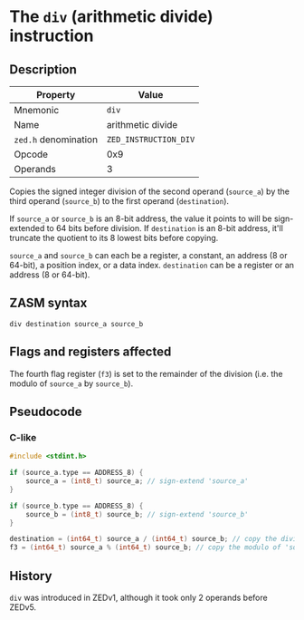 # The `div` (arithmetic divide) instruction

## Description

| Property             | Value                 |
|----------------------|-----------------------|
| Mnemonic             | `div`                 |
| Name                 | arithmetic divide     |
| `zed.h` denomination | `ZED_INSTRUCTION_DIV` |
| Opcode               | 0x9                   |
| Operands             | 3                     |

Copies the signed integer division of the second operand (`source_a`) by the third operand (`source_b`) to the first operand (`destination`).

If `source_a` or `source_b` is an 8-bit address, the value it points to will be sign-extended to 64 bits before division.
If `destination` is an 8-bit address, it'll truncate the quotient to its 8 lowest bits before copying.

`source_a` and `source_b` can each be a register, a constant, an address (8 or 64-bit), a position index, or a data index.
`destination` can be a register or an address (8 or 64-bit).

## ZASM syntax

```zasm
div destination source_a source_b
```

## Flags and registers affected

The fourth flag register (`f3`) is set to the remainder of the division (i.e. the modulo of `source_a` by `source_b`).

## Pseudocode

### C-like

```c++
#include <stdint.h>

if (source_a.type == ADDRESS_8) {
	source_a = (int8_t) source_a; // sign-extend 'source_a'
}

if (source_b.type == ADDRESS_8) {
	source_b = (int8_t) source_b; // sign-extend 'source_b'
}

destination = (int64_t) source_a / (int64_t) source_b; // copy the division of 'source_a' by 'source_b' to 'destination'
f3 = (int64_t) source_a % (int64_t) source_b; // copy the modulo of 'source_a' by 'source_b' to 'f3'
```

## History

`div` was introduced in ZEDv1, although it took only 2 operands before ZEDv5.